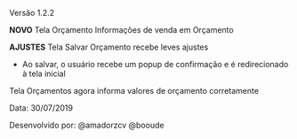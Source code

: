 Versão 1.2.2

**NOVO**
Tela Orçamento
Informações de venda em Orçamento

**AJUSTES**
Tela Salvar Orçamento recebe leves ajustes
 - Ao salvar, o usuário recebe um popup de confirmação e é redirecionado à tela inicial

Tela Orçamentos agora informa valores de orçamento corretamente

Data: 30/07/2019

Desenvolvido por:
@amadorzcv
@booude